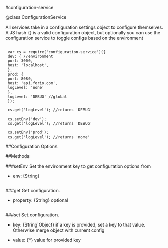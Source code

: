 

#configuration-service

<!-- module desc -->

@class ConfigurationService

All services take in a configuration settings object to configure themselves. A JS hash {} is a valid configuration object, but optionally you can use the configuration service to toggle configs based on the environment

```
 
 var cs = require('configuration-service')({
 dev: { //environment
 port: 3000,
 host: 'localhost',
 },
 prod: {
 port: 8080,
 host: 'api.forio.com',
 logLevel: 'none'
 },
 logLevel: 'DEBUG' //global
 });
 
 cs.get('logLevel'); //returns 'DEBUG'
 
 cs.setEnv('dev');
 cs.get('logLevel'); //returns 'DEBUG'
 
 cs.setEnv('prod');
 cs.get('logLevel'); //returns 'none'

```

##Configuration Options

##Methods

###setEnv
Set the environment key to get configuration options from

- env: {String} 

````

````

###get
Get configuration.

- property: {String} optional

````

````

###set
Set configuration.

- key: {String|Object} if a key is provided, set a key to that value. Otherwise merge object with current config

- value: {*} value for provided key

````

````

